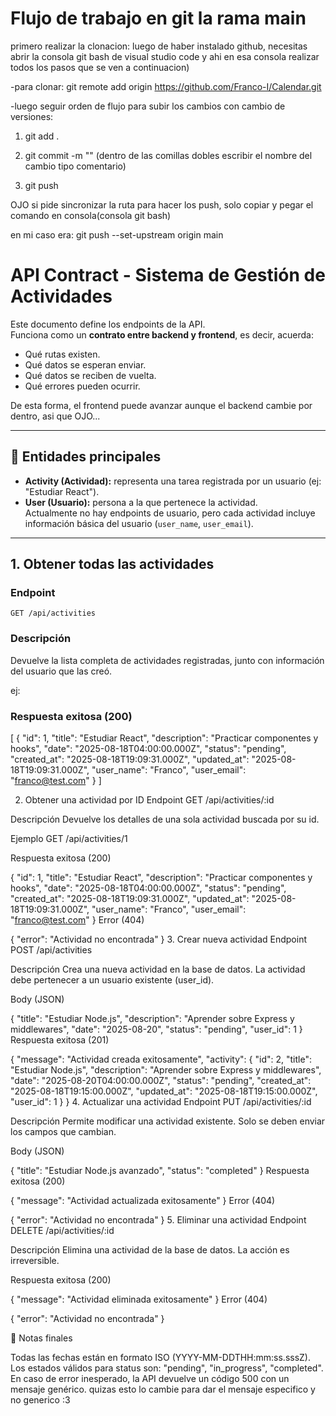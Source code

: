 # Flujo de trabajo en git la rama main

primero realizar la clonacion:
luego de haber instalado github, necesitas abrir la consola git bash de visual studio code y ahi en esa consola realizar todos los pasos que se ven a continuacion)

-para clonar: 
git remote add origin https://github.com/Franco-I/Calendar.git

-luego seguir orden de flujo para subir los cambios con cambio de versiones:

1.  git add .

2.  git commit -m ""  (dentro de las comillas dobles escribir el nombre del cambio tipo comentario)

3. git push

OJO si pide sincronizar la ruta para hacer los push, solo copiar y pegar el comando en consola(consola git bash)

en mi caso era: git push --set-upstream origin main



# API Contract - Sistema de Gestión de Actividades

Este documento define los endpoints de la API.  
Funciona como un **contrato entre backend y frontend**, es decir, acuerda:
- Qué rutas existen.
- Qué datos se esperan enviar.
- Qué datos se reciben de vuelta.
- Qué errores pueden ocurrir.

De esta forma, el frontend puede avanzar aunque el backend cambie por dentro, asi que OJO...

---

## 🔹 Entidades principales
- **Activity (Actividad):** representa una tarea registrada por un usuario (ej: "Estudiar React").
- **User (Usuario):** persona a la que pertenece la actividad.  
  Actualmente no hay endpoints de usuario, pero cada actividad incluye información básica del usuario (`user_name`, `user_email`).

---

## 1. Obtener todas las actividades

### Endpoint
`GET /api/activities`

### Descripción
Devuelve la lista completa de actividades registradas, junto con información del usuario que las creó.

ej:

### Respuesta exitosa (200)

[
  {
    "id": 1,
    "title": "Estudiar React",
    "description": "Practicar componentes y hooks",
    "date": "2025-08-18T04:00:00.000Z",
    "status": "pending",
    "created_at": "2025-08-18T19:09:31.000Z",
    "updated_at": "2025-08-18T19:09:31.000Z",
    "user_name": "Franco",
    "user_email": "franco@test.com"
  }
]

2. Obtener una actividad por ID
Endpoint
GET /api/activities/:id

Descripción
Devuelve los detalles de una sola actividad buscada por su id.

Ejemplo
GET /api/activities/1

Respuesta exitosa (200)

{
  "id": 1,
  "title": "Estudiar React",
  "description": "Practicar componentes y hooks",
  "date": "2025-08-18T04:00:00.000Z",
  "status": "pending",
  "created_at": "2025-08-18T19:09:31.000Z",
  "updated_at": "2025-08-18T19:09:31.000Z",
  "user_name": "Franco",
  "user_email": "franco@test.com"
}
Error (404)

{
  "error": "Actividad no encontrada"
}
3. Crear nueva actividad
Endpoint
POST /api/activities

Descripción
Crea una nueva actividad en la base de datos.
La actividad debe pertenecer a un usuario existente (user_id).

Body (JSON)

{
  "title": "Estudiar Node.js",
  "description": "Aprender sobre Express y middlewares",
  "date": "2025-08-20",
  "status": "pending",
  "user_id": 1
}
Respuesta exitosa (201)

{
  "message": "Actividad creada exitosamente",
  "activity": {
    "id": 2,
    "title": "Estudiar Node.js",
    "description": "Aprender sobre Express y middlewares",
    "date": "2025-08-20T04:00:00.000Z",
    "status": "pending",
    "created_at": "2025-08-18T19:15:00.000Z",
    "updated_at": "2025-08-18T19:15:00.000Z",
    "user_id": 1
  }
}
4. Actualizar una actividad
Endpoint
PUT /api/activities/:id

Descripción
Permite modificar una actividad existente.
Solo se deben enviar los campos que cambian.

Body (JSON)

{
  "title": "Estudiar Node.js avanzado",
  "status": "completed"
}
Respuesta exitosa (200)

{
  "message": "Actividad actualizada exitosamente"
}
Error (404)

{
  "error": "Actividad no encontrada"
}
5. Eliminar una actividad
Endpoint
DELETE /api/activities/:id

Descripción
Elimina una actividad de la base de datos.
La acción es irreversible.

Respuesta exitosa (200)

{
  "message": "Actividad eliminada exitosamente"
}
Error (404)

{
  "error": "Actividad no encontrada"
}

📌 Notas finales

Todas las fechas están en formato ISO (YYYY-MM-DDTHH:mm:ss.sssZ).
Los estados válidos para status son: "pending", "in_progress", "completed".
En caso de error inesperado, la API devuelve un código 500 con un mensaje genérico. quizas esto lo cambie para dar el mensaje especifico y no generico :3

